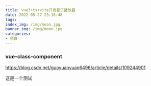 ```yaml
---
title: vue3+ts+vite开发音乐播放器
date: 2022-05-27 23:18:48
tags:
index_img: /img/moon.jpg
banner_img: /img/moon.jpg
categories:
- 项目
---
```


### vue-class-component
https://blog.csdn.net/guoyuanyuan6496/article/details/109244901

<p class="note note-primary">这是一个测试</p>